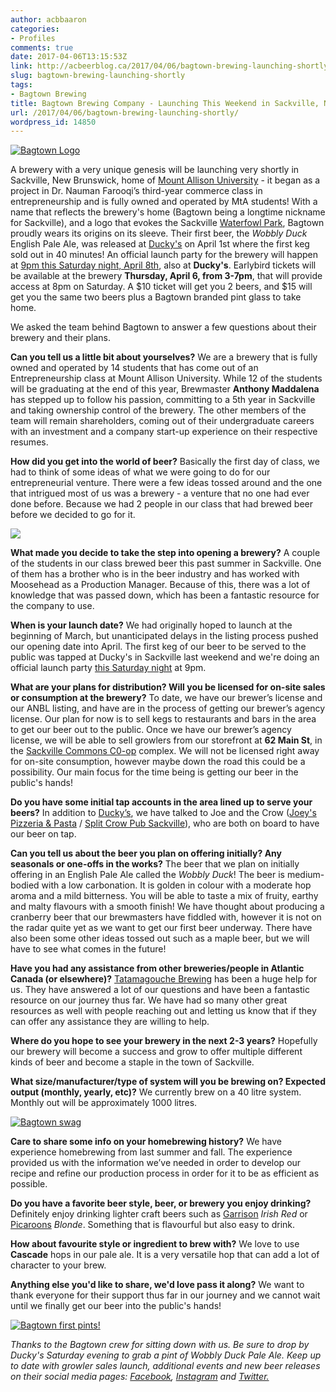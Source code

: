 ```yaml
---
author: acbbaaron
categories:
- Profiles
comments: true
date: 2017-04-06T13:15:53Z
link: http://acbeerblog.ca/2017/04/06/bagtown-brewing-launching-shortly/
slug: bagtown-brewing-launching-shortly
tags:
- Bagtown Brewing
title: Bagtown Brewing Company - Launching This Weekend in Sackville, NB
url: /2017/04/06/bagtown-brewing-launching-shortly/
wordpress_id: 14850
---
```


[![Bagtown Logo](http://acbeerblog.ca/wp-content/uploads/2017/03/Bagtown-Logo-white-Background-1024x949.png)](http://acbeerblog.ca/wp-content/uploads/2017/03/Bagtown-Logo-white-Background.png)

A brewery with a very unique genesis will be launching very shortly in Sackville, New Brunswick, home of [Mount Allison University](https://www.mta.ca/) - it began as a project in Dr. Nauman Farooqi’s third-year commerce class in entrepreneurship and is fully owned and operated by MtA students! With a name that reflects the brewery's home (Bagtown being a longtime nickname for Sackville), and a logo that evokes the Sackville [Waterfowl Park](http://www.tourismnewbrunswick.ca/Products/S/SackvilleWaterfowlPark.aspx), Bagtown proudly wears its origins on its sleeve. Their first beer, the _Wobbly Duck_ English Pale Ale, was released at [Ducky's](https://www.facebook.com/duckysbar/?rf=313734088754461) on April 1st where the first keg sold out in 40 minutes! An official launch party for the brewery will happen at [9pm this Saturday night, April 8th](https://www.facebook.com/events/857813534360009/), also at **Ducky's**. Earlybird tickets will be available at the brewery **Thursday, April 6, from 3-7pm**, that will provide access at 8pm on Saturday. A $10 ticket will get you 2 beers, and $15 will get you the same two beers plus a Bagtown branded pint glass to take home.

We asked the team behind Bagtown to answer a few questions about their brewery and their plans.

**Can you tell us a little bit about yourselves?**
We are a brewery that is fully owned and operated by 14 students that has come out of an Entrepreneurship class at Mount Allison University. While 12 of the students will be graduating at the end of this year, Brewmaster **Anthony Maddalena** has stepped up to follow his passion, committing to a 5th year in Sackville and taking ownership control of the brewery. The other members of the team will remain shareholders, coming out of their undergraduate careers with an investment and a company start-up experience on their respective resumes.

**How did you get into the world of beer?**
Basically the first day of class, we had to think of some ideas of what we were going to do for our entrepreneurial venture. There were a few ideas tossed around and the one that intrigued most of us was a brewery - a venture that no one had ever done before. Because we had 2 people in our class that had brewed beer before we decided to go for it.

[![](http://acbeerblog.ca/wp-content/uploads/2017/04/Screen-Shot-2017-04-01-at-2.13.08-PM.png)](http://acbeerblog.ca/wp-content/uploads/2017/04/Screen-Shot-2017-04-01-at-2.13.08-PM.png)

**What made you decide to take the step into opening a brewery?**
A couple of the students in our class brewed beer this past summer in Sackville. One of them has a brother who is in the beer industry and has worked with Moosehead as a Production Manager. Because of this, there was a lot of knowledge that was passed down, which has been a fantastic resource for the company to use.

**When is your launch date?**
We had originally hoped to launch at the beginning of March, but unanticipated delays in the listing process pushed our opening date into April. The first keg of our beer to be served to the public was tapped at Ducky's in Sackville last weekend and we're doing an official launch party [this Saturday night](https://www.facebook.com/events/857813534360009/) at 9pm.

**What are your plans for distribution? Will you be licensed for on-site sales or consumption at the brewery?**
To date, we have our brewer’s license and our ANBL listing, and have are in the process of getting our brewer’s agency license. Our plan for now is to sell kegs to restaurants and bars in the area to get our beer out to the public. Once we have our brewer’s agency license, we will be able to sell growlers from our storefront at **62 Main St**, in the [Sackville Commons C0-op](http://www.coworksackville.com/) complex. We will not be licensed right away for on-site consumption, however maybe down the road this could be a possibility. Our main focus for the time being is getting our beer in the public's hands!

**Do you have some initial tap accounts in the area lined up to serve your beers?**
In addition to [Ducky’s](https://www.facebook.com/duckysbar/?rf=313734088754461), we have talked to Joe and the Crow ([Joey's Pizzeria & Pasta](https://www.facebook.com/pages/Joeys-Pizzeria-Pasta/133830719969392?hc_ref=PAGES_TIMELINE) / [Split Crow Pub Sackville](https://www.facebook.com/sackvillesplitcrow/)), who are both on board to have our beer on tap.

**Can you tell us about the beer you plan on offering initially? Any seasonals or one-offs in the works?**
The beer that we plan on initially offering in an English Pale Ale called the _Wobbly Duck_! The beer is medium-bodied with a low carbonation. It is golden in colour with a moderate hop aroma and a mild bitterness. You will be able to taste a mix of fruity, earthy and malty flavours with a smooth finish! We have thought about producing a cranberry beer that our brewmasters have fiddled with, however it is not on the radar quite yet as we want to get our first beer underway. There have also been some other ideas tossed out such as a maple beer, but we will have to see what comes in the future!

**Have you had any assistance from other breweries/people in Atlantic Canada (or elsewhere)?**
[Tatamagouche Brewing](http://tatabrew.com/) has been a huge help for us. They have answered a lot of our questions and have been a fantastic resource on our journey thus far. We have had so many other great resources as well with people reaching out and letting us know that if they can offer any assistance they are willing to help.

**Where do you hope to see your brewery in the next 2-3 years?**
Hopefully our brewery will become a success and grow to offer multiple different kinds of beer and become a staple in the town of Sackville.

**What size/manufacturer/type of system will you be brewing on? Expected output (monthly, yearly, etc)?**
We currently brew on a 40 litre system. Monthly out will be approximately 1000 litres.

[![Bagtown swag](http://acbeerblog.ca/wp-content/uploads/2017/04/Screen-Shot-2017-04-01-at-2.16.22-PM.png)](http://acbeerblog.ca/wp-content/uploads/2017/04/Screen-Shot-2017-04-01-at-2.16.22-PM.png)

**Care to share some info on your homebrewing history?**
We have experience homebrewing from last summer and fall. The experience provided us with the information we’ve needed in order to develop our recipe and refine our production process in order for it to be as efficient as possible.

**Do you have a favorite beer style, beer, or brewery you enjoy drinking?**
Definitely enjoy drinking lighter craft beers such as [Garrison](http://www.garrisonbrewing.com/) _Irish Red_ or [Picaroons](http://picaroons.ca/) _Blonde_. Something that is flavourful but also easy to drink.

**How about favourite style or ingredient to brew with?**
We love to use **Cascade** hops in our pale ale. It is a very versatile hop that can add a lot of character to your brew.

**Anything else you'd like to share, we'd love pass it along?**
We want to thank everyone for their support thus far in our journey and we cannot wait until we finally get our beer into the public's hands!

[![Bagtown first pints!](http://acbeerblog.ca/wp-content/uploads/2017/04/Screen-Shot-2017-04-01-at-2.17.02-PM.png)](http://acbeerblog.ca/wp-content/uploads/2017/04/Screen-Shot-2017-04-01-at-2.17.02-PM.png)



_Thanks to the Bagtown crew for sitting down with us. Be sure to drop by Ducky's Saturday evening to grab a pint of Wobbly Duck Pale Ale. Keep up to date with growler sales launch, additional events and new beer releases on their social media pages: [Facebook](https://www.facebook.com/bagtownbrewing/), [Instagram](https://www.instagram.com/bagtownbrewing/) and [Twitter.](https://twitter.com/BagtownBrewing)_
